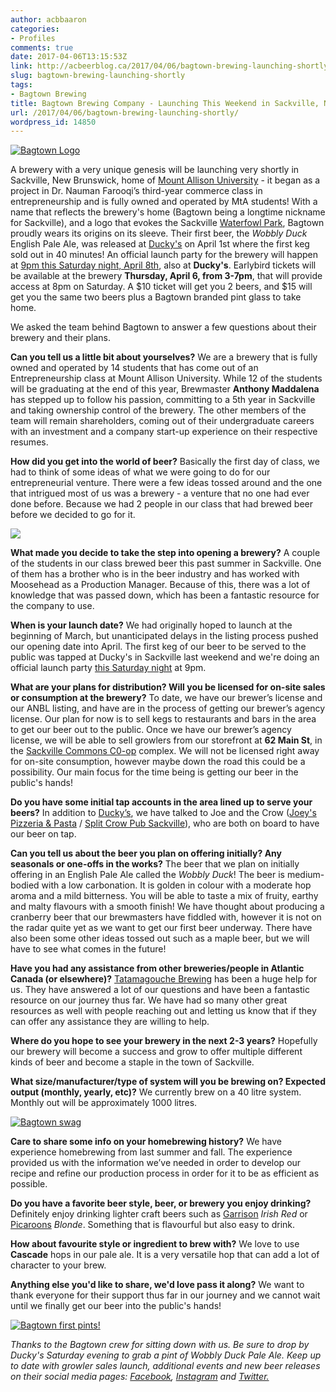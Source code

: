 ```yaml
---
author: acbbaaron
categories:
- Profiles
comments: true
date: 2017-04-06T13:15:53Z
link: http://acbeerblog.ca/2017/04/06/bagtown-brewing-launching-shortly/
slug: bagtown-brewing-launching-shortly
tags:
- Bagtown Brewing
title: Bagtown Brewing Company - Launching This Weekend in Sackville, NB
url: /2017/04/06/bagtown-brewing-launching-shortly/
wordpress_id: 14850
---
```


[![Bagtown Logo](http://acbeerblog.ca/wp-content/uploads/2017/03/Bagtown-Logo-white-Background-1024x949.png)](http://acbeerblog.ca/wp-content/uploads/2017/03/Bagtown-Logo-white-Background.png)

A brewery with a very unique genesis will be launching very shortly in Sackville, New Brunswick, home of [Mount Allison University](https://www.mta.ca/) - it began as a project in Dr. Nauman Farooqi’s third-year commerce class in entrepreneurship and is fully owned and operated by MtA students! With a name that reflects the brewery's home (Bagtown being a longtime nickname for Sackville), and a logo that evokes the Sackville [Waterfowl Park](http://www.tourismnewbrunswick.ca/Products/S/SackvilleWaterfowlPark.aspx), Bagtown proudly wears its origins on its sleeve. Their first beer, the _Wobbly Duck_ English Pale Ale, was released at [Ducky's](https://www.facebook.com/duckysbar/?rf=313734088754461) on April 1st where the first keg sold out in 40 minutes! An official launch party for the brewery will happen at [9pm this Saturday night, April 8th](https://www.facebook.com/events/857813534360009/), also at **Ducky's**. Earlybird tickets will be available at the brewery **Thursday, April 6, from 3-7pm**, that will provide access at 8pm on Saturday. A $10 ticket will get you 2 beers, and $15 will get you the same two beers plus a Bagtown branded pint glass to take home.

We asked the team behind Bagtown to answer a few questions about their brewery and their plans.

**Can you tell us a little bit about yourselves?**
We are a brewery that is fully owned and operated by 14 students that has come out of an Entrepreneurship class at Mount Allison University. While 12 of the students will be graduating at the end of this year, Brewmaster **Anthony Maddalena** has stepped up to follow his passion, committing to a 5th year in Sackville and taking ownership control of the brewery. The other members of the team will remain shareholders, coming out of their undergraduate careers with an investment and a company start-up experience on their respective resumes.

**How did you get into the world of beer?**
Basically the first day of class, we had to think of some ideas of what we were going to do for our entrepreneurial venture. There were a few ideas tossed around and the one that intrigued most of us was a brewery - a venture that no one had ever done before. Because we had 2 people in our class that had brewed beer before we decided to go for it.

[![](http://acbeerblog.ca/wp-content/uploads/2017/04/Screen-Shot-2017-04-01-at-2.13.08-PM.png)](http://acbeerblog.ca/wp-content/uploads/2017/04/Screen-Shot-2017-04-01-at-2.13.08-PM.png)

**What made you decide to take the step into opening a brewery?**
A couple of the students in our class brewed beer this past summer in Sackville. One of them has a brother who is in the beer industry and has worked with Moosehead as a Production Manager. Because of this, there was a lot of knowledge that was passed down, which has been a fantastic resource for the company to use.

**When is your launch date?**
We had originally hoped to launch at the beginning of March, but unanticipated delays in the listing process pushed our opening date into April. The first keg of our beer to be served to the public was tapped at Ducky's in Sackville last weekend and we're doing an official launch party [this Saturday night](https://www.facebook.com/events/857813534360009/) at 9pm.

**What are your plans for distribution? Will you be licensed for on-site sales or consumption at the brewery?**
To date, we have our brewer’s license and our ANBL listing, and have are in the process of getting our brewer’s agency license. Our plan for now is to sell kegs to restaurants and bars in the area to get our beer out to the public. Once we have our brewer’s agency license, we will be able to sell growlers from our storefront at **62 Main St**, in the [Sackville Commons C0-op](http://www.coworksackville.com/) complex. We will not be licensed right away for on-site consumption, however maybe down the road this could be a possibility. Our main focus for the time being is getting our beer in the public's hands!

**Do you have some initial tap accounts in the area lined up to serve your beers?**
In addition to [Ducky’s](https://www.facebook.com/duckysbar/?rf=313734088754461), we have talked to Joe and the Crow ([Joey's Pizzeria & Pasta](https://www.facebook.com/pages/Joeys-Pizzeria-Pasta/133830719969392?hc_ref=PAGES_TIMELINE) / [Split Crow Pub Sackville](https://www.facebook.com/sackvillesplitcrow/)), who are both on board to have our beer on tap.

**Can you tell us about the beer you plan on offering initially? Any seasonals or one-offs in the works?**
The beer that we plan on initially offering in an English Pale Ale called the _Wobbly Duck_! The beer is medium-bodied with a low carbonation. It is golden in colour with a moderate hop aroma and a mild bitterness. You will be able to taste a mix of fruity, earthy and malty flavours with a smooth finish! We have thought about producing a cranberry beer that our brewmasters have fiddled with, however it is not on the radar quite yet as we want to get our first beer underway. There have also been some other ideas tossed out such as a maple beer, but we will have to see what comes in the future!

**Have you had any assistance from other breweries/people in Atlantic Canada (or elsewhere)?**
[Tatamagouche Brewing](http://tatabrew.com/) has been a huge help for us. They have answered a lot of our questions and have been a fantastic resource on our journey thus far. We have had so many other great resources as well with people reaching out and letting us know that if they can offer any assistance they are willing to help.

**Where do you hope to see your brewery in the next 2-3 years?**
Hopefully our brewery will become a success and grow to offer multiple different kinds of beer and become a staple in the town of Sackville.

**What size/manufacturer/type of system will you be brewing on? Expected output (monthly, yearly, etc)?**
We currently brew on a 40 litre system. Monthly out will be approximately 1000 litres.

[![Bagtown swag](http://acbeerblog.ca/wp-content/uploads/2017/04/Screen-Shot-2017-04-01-at-2.16.22-PM.png)](http://acbeerblog.ca/wp-content/uploads/2017/04/Screen-Shot-2017-04-01-at-2.16.22-PM.png)

**Care to share some info on your homebrewing history?**
We have experience homebrewing from last summer and fall. The experience provided us with the information we’ve needed in order to develop our recipe and refine our production process in order for it to be as efficient as possible.

**Do you have a favorite beer style, beer, or brewery you enjoy drinking?**
Definitely enjoy drinking lighter craft beers such as [Garrison](http://www.garrisonbrewing.com/) _Irish Red_ or [Picaroons](http://picaroons.ca/) _Blonde_. Something that is flavourful but also easy to drink.

**How about favourite style or ingredient to brew with?**
We love to use **Cascade** hops in our pale ale. It is a very versatile hop that can add a lot of character to your brew.

**Anything else you'd like to share, we'd love pass it along?**
We want to thank everyone for their support thus far in our journey and we cannot wait until we finally get our beer into the public's hands!

[![Bagtown first pints!](http://acbeerblog.ca/wp-content/uploads/2017/04/Screen-Shot-2017-04-01-at-2.17.02-PM.png)](http://acbeerblog.ca/wp-content/uploads/2017/04/Screen-Shot-2017-04-01-at-2.17.02-PM.png)



_Thanks to the Bagtown crew for sitting down with us. Be sure to drop by Ducky's Saturday evening to grab a pint of Wobbly Duck Pale Ale. Keep up to date with growler sales launch, additional events and new beer releases on their social media pages: [Facebook](https://www.facebook.com/bagtownbrewing/), [Instagram](https://www.instagram.com/bagtownbrewing/) and [Twitter.](https://twitter.com/BagtownBrewing)_
